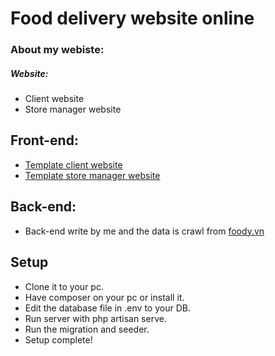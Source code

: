 # Food delivery website online 

### About my webiste:
##### Website: 
- Client website
- Store manager website
## Front-end: 
- [Template client website](https://themewagon.com/themes/free-bootstrap-4-html5-responsive-ecommerce-website-template-ogani/)
- [Template store manager website](https://www.bootstrapdash.com/product/corona-free/)
## Back-end:
- Back-end write by me and the data is crawl from [foody.vn](https://www.foody.vn/ha-noi)
## Setup
- Clone it to your pc.
- Have composer on your pc or install it.
- Edit the database file in .env to your DB.
- Run server with php artisan serve.
- Run the migration and seeder.
- Setup complete!
